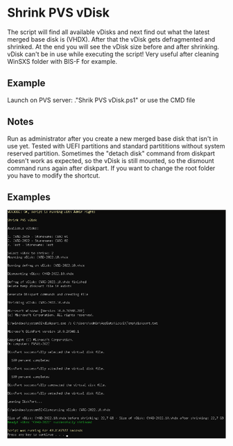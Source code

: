# Shrink PVS vDisk
The script will find all available vDisks and next find out what the latest merged base disk is (VHDX). After that the vDisk gets defragmented and shrinked. At the end you will see the vDisk size before and after shrinking. vDisk can't be in use while executing the script! Very useful after cleaning WinSXS folder with BIS-F for example. 

## Example
Launch on PVS server: ."Shrik PVS vDisk.ps1" or use the CMD file
    
## Notes
Run as administrator after you create a new merged base disk that isn't in use yet. Tested with UEFI partitions and standard partititions without system reserved partition. Sometimes the "detach disk" command from diskpart doesn't work as expected, so the vDisk is still mounted, so the dismount command runs again after diskpart.
If you want to change the root folder you have to modify the shortcut.

## Examples
![Versions](https://github.com/Mohrpheus78/Citrix/blob/main/PVS%20Admin%20Toolkit/vDisk%20Shrink/Images/PVS-Shrink.png)